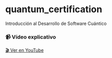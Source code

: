 # quantum_certification
Introducción al Desarrollo de Software Cuántico

### 📹 Vídeo explicativo  
[🎬 Ver en YouTube](https://youtu.be/aOgGyHPcgvY?si=vakEtpPjIoPHOjhY)